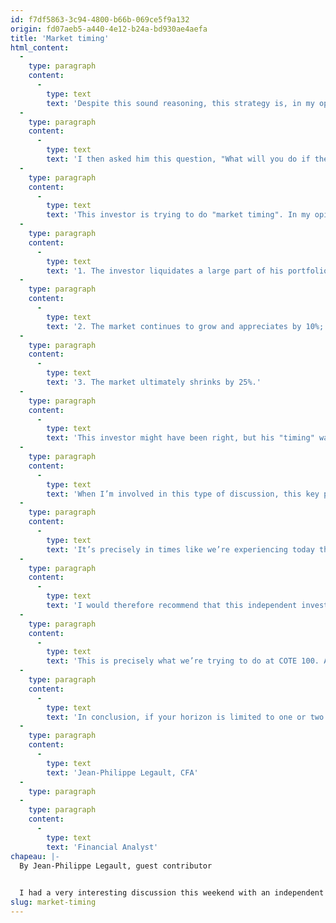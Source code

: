 ```yaml
---
id: f7df5863-3c94-4800-b66b-069ce5f9a132
origin: fd07aeb5-a440-4e12-b24a-bd930ae4aefa
title: 'Market timing'
html_content:
  -
    type: paragraph
    content:
      -
        type: text
        text: 'Despite this sound reasoning, this strategy is, in my opinion, highly questionable. So I asked him the following question: "What’re you going to do if the market stalls for the next few months and no correction materializes? Worse yet, what’ll you do if the market goes up 10%?” Convinced that a correction was imminent, he didn’t seem to have considered this possibility. Having made such a drastic decision, I doubt that this investor would be able to change course by reinvesting the liquidity if ever the expected decline didn’t materialize. This decision could seriously reduce his returns should his intuition prove to be wrong.'
  -
    type: paragraph
    content:
      -
        type: text
        text: 'I then asked him this question, "What will you do if the market corrects 10%? Does this small decline justify an investor liquidating most of his portfolio?” His response: "I estimate the market will correct by more than 10%.” I continued my questioning, "What’llyou do if the market corrects 20%? Do you feel that this decline would be interesting enough to return to the market? If you''re willing to wait for a 20% pullback, why not 25% or even 30%? How will you know when the right time to re-enter the market has arrived?” He couldn''t give me a clear answer.'
  -
    type: paragraph
    content:
      -
        type: text
        text: 'This investor is trying to do "market timing". In my opinion, it’s a very difficult strategy to execute since the investor has to be right twice: at the time of sale and at the time of reinvestment. Imagine the following sequence:'
  -
    type: paragraph
    content:
      -
        type: text
        text: '1. The investor liquidates a large part of his portfolio;'
  -
    type: paragraph
    content:
      -
        type: text
        text: '2. The market continues to grow and appreciates by 10%;'
  -
    type: paragraph
    content:
      -
        type: text
        text: '3. The market ultimately shrinks by 25%.'
  -
    type: paragraph
    content:
      -
        type: text
        text: 'This investor might have been right, but his "timing" wasn’t good. Overall, the sale would have avoided a drop of just 12.5%. For a long-term investor, is this risk worth it? In my opinion, a person who succeeds in correctly anticipating the exit point and the entry point should primarily be seen as lucky rather than talented. Neither he, nor I, nor anyone else can accurately predict a market''s peak or trough.'
  -
    type: paragraph
    content:
      -
        type: text
        text: 'When I’m involved in this type of discussion, this key phrase repeatedly comes to mind: A stock market investor cannot control short-term movements in the market. However, he can exercise perfect control over the choice of companies that make up his portfolio.'
  -
    type: paragraph
    content:
      -
        type: text
        text: 'It’s precisely in times like we’re experiencing today that the value of careful stock selection comes into play. Like this independent investor, I see the general market valuation as being high. However, when looking at specific stocks rather than the aggregate of stock market indices, it’s possible to identify some stocks that are adequately priced or even undervalued. I’m thinking of Berkshire Hathaway, among others, which is currently not unanimously favoured by the markets. We believe the stock still has the potential to appreciate more than 20% from our estimate of its intrinsic value.'
  -
    type: paragraph
    content:
      -
        type: text
        text: 'I would therefore recommend that this independent investor review his portfolio rather than selling with the expectation of a drop. He could thus avoid technology stocks which are strongly represented in stock market indices because of their good stock market performance in recent months. He could also select companies that aren’t very cyclical and have a good balance sheet.'
  -
    type: paragraph
    content:
      -
        type: text
        text: 'This is precisely what we’re trying to do at COTE 100. As an indication, the level of cash in our portfolios under management is equivalent to nearly 10%, a level that we consider adequate in the current context. COTE 100 will celebrate its 33 years in a few months. This long experience has enabled us to go through several “special” situations, such as, the tech bubble of 1999 and the financial crisis of 2008-09. Despite these extreme situations, we’ve always been able to stay the course on our strategy which can be summed up in four words: Prudence, Foresight, Patience and above all Presence. We believe it’s thanks to this discipline of investing that we’re now able to manage nearly $1.7 billion in assets owned by hundreds of Canadian families.'
  -
    type: paragraph
    content:
      -
        type: text
        text: 'In conclusion, if your horizon is limited to one or two years, you shouldn’t be invested in the stock markets. If your investment horizon is five years or more, you shouldn’t attempt to act on the potential performance of the markets in the short term.'
  -
    type: paragraph
    content:
      -
        type: text
        text: 'Jean-Philippe Legault, CFA'
  -
    type: paragraph
  -
    type: paragraph
    content:
      -
        type: text
        text: 'Financial Analyst'
chapeau: |-
  By Jean-Philippe Legault, guest contributor
   

  I had a very interesting discussion this weekend with an independent investor. Heexplained that he was going to liquidate most of his investments in order to keep nearly 75% of the value of his portfolio in cash. I believe there was some logic behind his reasoning. He argued that the stock market valuation is at an all-time high, unemployment is high, household and government debt is at an all-time high, and a second wave of COVID-19 could again dampen the economy.
slug: market-timing
---
```

